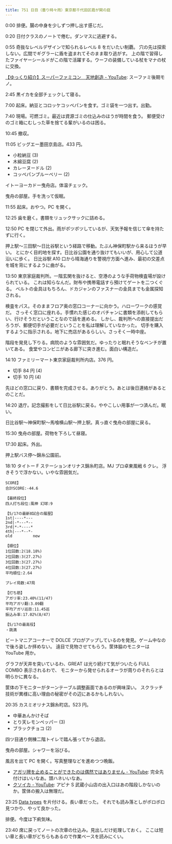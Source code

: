 ```yaml
---
title: 751 日目（曇り時々雨）東京都千代田区霞が関の庭
---
```


0:00 排便。腸の中身を少しずつ押し出す感じだ。

0:20 日付クラスのノートで倦む。ダンマスに逃避する。

0:55 奇抜なレベルデザインで知られるレベル 8 をだいたい制覇。
穴の先は探索しない。広間でギグラーに盾を盗まれてそのまま取り逃がす。
上の階で習得したファイヤーシールドがこの階で活躍する。ウーフの装備している杖をマナの杖に交換。

[【ゆっくり紹介】スーパーファミコン　天地創造 - YouTube](https://www.youtube.com/watch?v=wOLxNmtaAOY):
スーファミ後期モノ。

2:45 黒イカを全部チェックして寝る。

7:00 起床。納豆とコロッケコッペパンを食す。ゴミ袋を一つ出す。出勤。

7:40 現場。可燃ゴミ。最近は資源ゴミの仕込みのほうが時間を食う。
郵便受けのゴミ箱にむしった草を捨てる輩がいるのは困る。

10:45 撤収。

11:05 ビッグエー墨田京島店。433 円。

* 小粒納豆 (3)
* 木綿豆腐 (2)
* カレーヌードル (2)
* コッペパンブルーベリー (2)

イトーヨーカドー曳舟店。体温チェック。

曳舟の部屋。手を洗って仮眠。

11:55 起床。おやつ。PC を開く。

12:25 歯を磨く。書類をリュックサックに詰める。

12:50 PC を閉じて外出。雨がポツポツしているが、天気予報を信じて傘を持たずに行く。

押上駅～三田駅～日比谷駅という経路で移動。たぶん神保町駅から来るほうが早い。
とにかく目的地を探す。日比谷公園を通り抜けてもいいが、用心して公道沿いに歩く。
日比谷駅 A10 口から晴海通りを警視庁方面へ進み、最初の交差点を城を背にするように曲がる。

13:50 東京家庭裁判所。一階玄関を抜けると、空港のような手荷物検査場が設けられている。
これは知らなんだ。財布や携帯電話すら預けてゲートを二つくぐる。
ベルトの金具はもちろん、ドカジャンのファスナーの金具までも金属探知される。

検査をパス。そのままフロア奥の窓口コーナーに向かう。ハローワークの感覚だ。
さっそく窓口に座れる。手慣れた感じのオバチャンに書類を添削してもらい、行けそうだということなので話を進める。
しかし、裁判所への直接提出だろうが、郵便切手が必要だということを私は理解していなかった。
切手を購入するように指示される。地下に売店があるらしい。さっそく一時中座。

階段を発見し下りる。病院のような雰囲気だ。ゆったりと眠れそうなベンチが置いてある。
食堂やコンビニがある廊下に突き進む。面白い構造だ。

14:10 ファミリーマート東京家庭裁判所内店。376 円。

* 切手 84 円 (4)
* 切手 10 円 (4)

先ほどの窓口に戻り、書類を完成させる。ありがとう。あとは後日連絡があるとのことだ。

14:20 退庁。記念撮影をして日比谷駅に戻る。ややこしい用事が一つ済んだ。眠い。

日比谷駅～神保町駅～馬喰横山駅～押上駅。真っ直ぐ曳舟の部屋に戻る。

15:30 曳舟の部屋。荷物を下ろして昼寝。

17:30 起床。外出。

押上駅バス停～錦糸公園前。

18:10 タイトー F ステーションオリナス錦糸町店。MJ プロ卓東風戦 6 クレ。
浮きそうで浮かない。いやな雰囲気だ。

```text
SCORE】
合計SCORE:-44.6

【最終段位】
四人打ち段位:風神 幻球:9

【5/17の最新8試合の履歴】
1st|----*---
2nd|-*---*--
3rd|*-*----*
4th|---*--*-
old         new

【順位】
1位回数:2(18.18%)
2位回数:3(27.27%)
3位回数:3(27.27%)
4位回数:3(27.27%)
平均順位:2.64

プレイ局数:47局

【打ち筋】
アガリ率:23.40%(11/47)
平均アガリ翻:3.09翻
平均アガリ巡目:11.45巡
振込み率:17.02%(8/47)

【5/17の最高役】
・跳満
```

ビートマニアコーナーで DOLCE プロがアップしているのを発見。ゲーム中なので後ろ姿しか拝めない。
遠目で見物させてもらう。筐体脇のモニターは YouTube 用か。

グラフが天井を突いているわ、GREAT は光り続けて気がついたら FULL COMBO 表示されるわで、
モニターから発せられるオーラが周りのそれらとは明らかに異なる。

筐体の下モニターがターンテーブル調整画面であるのが興味深い。
スクラッチ技術が異様に高い理由の秘密がその辺にあるかもしれない。

20:35 カスミオリナス錦糸町店。523 円。

* 中華あんかけそば
* とり天レモンペッパー (3)
* ブラックチョコ (2)

四ツ目通り側棟二階トイレで踏ん張ってから退店。

曳舟の部屋。シャワーを浴びる。

風呂を出て PC を開く。写真整理などを進めつつ晩飯。

* [アガリ牌を止めることができたのは偶然ではありません - YouTube](https://www.youtube.com/watch?v=ILuiIm-n7Ic):
  完全先付けはいいなあ。頭ハネいいなあ。
* [クソイカ - YouTube](https://www.youtube.com/watch?v=84UtY2OtjuM):
  アピナ S 武蔵小山店の出入口はあの階段しかないのか。筐体の搬入は無理だ。

23:25 [Data types](https://javascript.info/data-types) を片付ける。長い章だった。
それでも読み落としがボロボロ見つかり、やって良かった。

排便。今度は下痢気味。

23:40 席に戻ってノートの次章の仕込み。見出しだけ処理しておく。
ここは短い章と長い章がどちらもあるので作業ペースを読みにくい。
